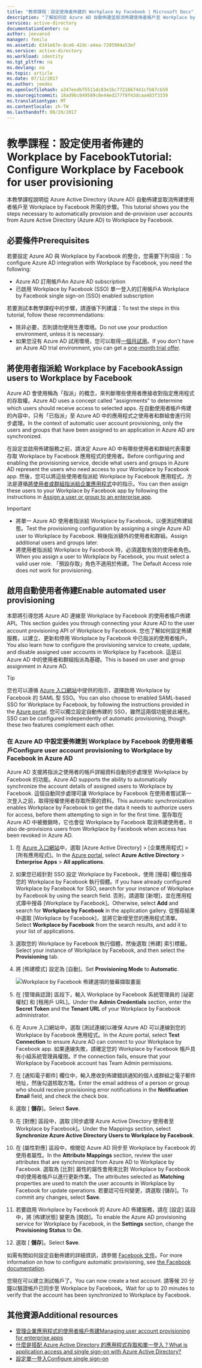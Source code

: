 ```yaml
---
title: "教學課程：設定使用者佈建的 Workplace by Facebook | Microsoft Docs"
description: "了解如何從 Azure AD 自動佈建並取消佈建使用者帳戶至 Workplace by Facebook。"
services: active-directory
documentationCenter: na
author: jeevansd
manager: femila
ms.assetid: 6341e67e-8ce6-42dc-a4ea-7295904a53ef
ms.service: active-directory
ms.workload: identity
ms.tgt_pltfrm: na
ms.devlang: na
ms.topic: article
ms.date: 07/12/2017
ms.author: jeedes
ms.openlocfilehash: a347eedbf5511dc83e1bc7721667441cfb87cb59
ms.sourcegitcommit: 18ad9bc049589c8e44ed277f8f43dcaa483f3339
ms.translationtype: MT
ms.contentlocale: zh-TW
ms.lasthandoff: 08/29/2017
---
```

# <a name="tutorial-configure-workplace-by-facebook-for-user-provisioning"></a><span data-ttu-id="0e934-103">教學課程：設定使用者佈建的 Workplace by Facebook</span><span class="sxs-lookup"><span data-stu-id="0e934-103">Tutorial: Configure Workplace by Facebook for user provisioning</span></span>

<span data-ttu-id="0e934-104">本教學課程說明從 Azure Active Directory (Azure AD) 自動佈建並取消佈建使用者帳戶至 Workplace by Facebook 所需的步驟。</span><span class="sxs-lookup"><span data-stu-id="0e934-104">This tutorial shows you the steps necessary to automatically provision and de-provision user accounts from Azure Active Directory (Azure AD) to Workplace by Facebook.</span></span>

## <a name="prerequisites"></a><span data-ttu-id="0e934-105">必要條件</span><span class="sxs-lookup"><span data-stu-id="0e934-105">Prerequisites</span></span>

<span data-ttu-id="0e934-106">若要設定 Azure AD 與 Workplace by Facebook 的整合，您需要下列項目：</span><span class="sxs-lookup"><span data-stu-id="0e934-106">To configure Azure AD integration with Workplace by Facebook, you need the following:</span></span>

- <span data-ttu-id="0e934-107">Azure AD 訂用帳戶</span><span class="sxs-lookup"><span data-stu-id="0e934-107">An Azure AD subscription</span></span>
- <span data-ttu-id="0e934-108">已啟用 Workplace by Facebook (SSO) 單一登入的訂用帳戶</span><span class="sxs-lookup"><span data-stu-id="0e934-108">A Workplace by Facebook single sign-on (SSO) enabled subscription</span></span>

<span data-ttu-id="0e934-109">若要測試本教學課程中的步驟，請遵循下列建議：</span><span class="sxs-lookup"><span data-stu-id="0e934-109">To test the steps in this tutorial, follow these recommendations:</span></span>

- <span data-ttu-id="0e934-110">除非必要，否則請勿使用生產環境。</span><span class="sxs-lookup"><span data-stu-id="0e934-110">Do not use your production environment, unless it is necessary.</span></span>
- <span data-ttu-id="0e934-111">如果您沒有 Azure AD 試用環境，您可以取得[一個月試用](https://azure.microsoft.com/pricing/free-trial/)。</span><span class="sxs-lookup"><span data-stu-id="0e934-111">If you don't have an Azure AD trial environment, you can get a [one-month trial offer](https://azure.microsoft.com/pricing/free-trial/).</span></span>

## <a name="assign-users-to-workplace-by-facebook"></a><span data-ttu-id="0e934-112">將使用者指派給 Workplace by Facebook</span><span class="sxs-lookup"><span data-stu-id="0e934-112">Assign users to Workplace by Facebook</span></span>

<span data-ttu-id="0e934-113">Azure AD 會使用稱為「指派」的概念，來判斷哪些使用者應接收對指定應用程式的存取權。</span><span class="sxs-lookup"><span data-stu-id="0e934-113">Azure AD uses a concept called "assignments" to determine which users should receive access to selected apps.</span></span> <span data-ttu-id="0e934-114">在自動使用者帳戶佈建的內容中，只有「已指派」至 Azure AD 中的應用程式之使用者和群組會進行同步處理。</span><span class="sxs-lookup"><span data-stu-id="0e934-114">In the context of automatic user account provisioning, only the users and groups that have been assigned to an application in Azure AD are synchronized.</span></span>

<span data-ttu-id="0e934-115">在設定並啟用佈建服務之前，請決定 Azure AD 中有哪些使用者和群組代表需要存取 Workplace by Facebook 應用程式的使用者。</span><span class="sxs-lookup"><span data-stu-id="0e934-115">Before configuring and enabling the provisioning service, decide what users and groups in Azure AD represent the users who need access to your Workplace by Facebook app.</span></span> <span data-ttu-id="0e934-116">然後，您可以將這些使用者指派給 Workplace by Facebook 應用程式，方法是遵循[將使用者或群組指派給企業應用程式](https://docs.microsoft.com/azure/active-directory/active-directory-coreapps-assign-user-azure-portal)中的指示。</span><span class="sxs-lookup"><span data-stu-id="0e934-116">You can then assign these users to your Workplace by Facebook app by following the instructions in [Assign a user or group to an enterprise app](https://docs.microsoft.com/azure/active-directory/active-directory-coreapps-assign-user-azure-portal).</span></span>

>[!IMPORTANT]
>*   <span data-ttu-id="0e934-117">將單一 Azure AD 使用者指派給 Workplace by Facebook，以便測試佈建組態。</span><span class="sxs-lookup"><span data-stu-id="0e934-117">Test the provisioning configuration by assigning a single Azure AD user to Workplace by Facebook.</span></span> <span data-ttu-id="0e934-118">稍後指派額外的使用者和群組。</span><span class="sxs-lookup"><span data-stu-id="0e934-118">Assign additional users and groups later.</span></span>
>*   <span data-ttu-id="0e934-119">將使用者指派給 Workplace by Facebook 時，必須選取有效的使用者角色。</span><span class="sxs-lookup"><span data-stu-id="0e934-119">When you assign a user to Workplace by Facebook, you must select a valid user role.</span></span> <span data-ttu-id="0e934-120">「預設存取」角色不適用於佈建。</span><span class="sxs-lookup"><span data-stu-id="0e934-120">The Default Access role does not work for provisioning.</span></span>

## <a name="enable-automated-user-provisioning"></a><span data-ttu-id="0e934-121">啟用自動使用者佈建</span><span class="sxs-lookup"><span data-stu-id="0e934-121">Enable automated user provisioning</span></span>

<span data-ttu-id="0e934-122">本節將引導您將 Azure AD 連線至 Workplace by Facebook 的使用者帳戶佈建 API。</span><span class="sxs-lookup"><span data-stu-id="0e934-122">This section guides you through connecting your Azure AD to the user account provisioning API of Workplace by Facebook.</span></span> <span data-ttu-id="0e934-123">您也了解如何設定佈建服務，以建立、更新和停用 Workplace by Facebook 中已指派的使用者帳戶。</span><span class="sxs-lookup"><span data-stu-id="0e934-123">You also learn how to configure the provisioning service to create, update, and disable assigned user accounts in Workplace by Facebook.</span></span> <span data-ttu-id="0e934-124">這是以 Azure AD 中的使用者和群組指派為基礎。</span><span class="sxs-lookup"><span data-stu-id="0e934-124">This is based on user and group assignment in Azure AD.</span></span>

>[!Tip]
><span data-ttu-id="0e934-125">您也可以遵循 [Azure 入口網站](https://portal.azure.com)中提供的指示，選擇啟用 Workplace by Facebook 的 SAML 型 SSO。</span><span class="sxs-lookup"><span data-stu-id="0e934-125">You can also choose to enabled SAML-based SSO for Workplace by Facebook, by following the instructions provided in the [Azure portal](https://portal.azure.com).</span></span> <span data-ttu-id="0e934-126">您可以獨立設定自動佈建的 SSO，雖然這兩個功能彼此補充。</span><span class="sxs-lookup"><span data-stu-id="0e934-126">SSO can be configured independently of automatic provisioning, though these two features complement each other.</span></span>

### <a name="configure-user-account-provisioning-to-workplace-by-facebook-in-azure-ad"></a><span data-ttu-id="0e934-127">在 Azure AD 中設定要佈建到 Workplace by Facebook 的使用者帳戶</span><span class="sxs-lookup"><span data-stu-id="0e934-127">Configure user account provisioning to Workplace by Facebook in Azure AD</span></span>

<span data-ttu-id="0e934-128">Azure AD 支援將指派之使用者的帳戶詳細資料自動同步處理至 Workplace by Facebook 的功能。</span><span class="sxs-lookup"><span data-stu-id="0e934-128">Azure AD supports the ability to automatically synchronize the account details of assigned users to Workplace by Facebook.</span></span> <span data-ttu-id="0e934-129">這個自動同步處理可讓 Workplace by Facebook 在使用者嘗試第一次登入之前，取得授權使用者存取所需的資料。</span><span class="sxs-lookup"><span data-stu-id="0e934-129">This automatic synchronization enables Workplace by Facebook to get the data it needs to authorize users for access, before them attempting to sign in for the first time.</span></span> <span data-ttu-id="0e934-130">當存取在 Azure AD 中被撤銷時，它也會從 Workplace by Facebook 取消佈建使用者。</span><span class="sxs-lookup"><span data-stu-id="0e934-130">It also de-provisions users from Workplace by Facebook when access has been revoked in Azure AD.</span></span>

1. <span data-ttu-id="0e934-131">在 [Azure 入口網站](https://portal.azure.com)中，選取 [Azure Active Directory] > [企業應用程式] > [所有應用程式]。</span><span class="sxs-lookup"><span data-stu-id="0e934-131">In the [Azure portal](https://portal.azure.com), select **Azure Active Directory** > **Enterprise Apps** > **All applications**.</span></span>

2. <span data-ttu-id="0e934-132">如果您已經針對 SSO 設定 Workplace by Facebook，使用 [搜尋] 欄位搜尋您的 Workplace by Facebook 執行個體。</span><span class="sxs-lookup"><span data-stu-id="0e934-132">If you have already configured Workplace by Facebook for SSO, search for your instance of Workplace by Facebook by using the search field.</span></span> <span data-ttu-id="0e934-133">否則，請選取 [新增]，並在應用程式庫中搜尋 [Workplace by Facebook]。</span><span class="sxs-lookup"><span data-stu-id="0e934-133">Otherwise, select **Add** and search for **Workplace by Facebook** in the application gallery.</span></span> <span data-ttu-id="0e934-134">從搜尋結果中選取 [Workplace by Facebook]，並將它新增至您的應用程式清單。</span><span class="sxs-lookup"><span data-stu-id="0e934-134">Select **Workplace by Facebook** from the search results, and add it to your list of applications.</span></span>

3. <span data-ttu-id="0e934-135">選取您的 Workplace by Facebook 執行個體，然後選取 [佈建] 索引標籤。</span><span class="sxs-lookup"><span data-stu-id="0e934-135">Select your instance of Workplace by Facebook, and then select the **Provisioning** tab.</span></span>

4. <span data-ttu-id="0e934-136">將 [佈建模式] 設定為 [自動]。</span><span class="sxs-lookup"><span data-stu-id="0e934-136">Set **Provisioning Mode** to **Automatic**.</span></span> 

    ![Workplace by Facebook 佈建選項的螢幕擷取畫面](./media/active-directory-saas-facebook-at-work-provisioning-tutorial/provisioning.png)

5. <span data-ttu-id="0e934-138">在 [管理員認證] 區段下，輸入 Workplace by Facebook 系統管理員的 [祕密權杖] 和 [租用戶 URL]。</span><span class="sxs-lookup"><span data-stu-id="0e934-138">Under the **Admin Credentials** section, enter the **Secret Token** and the **Tenant URL** of your Workplace by Facebook administrator.</span></span>

6. <span data-ttu-id="0e934-139">在 Azure 入口網站中，選取 [測試連線]以確保 Azure AD 可以連線到您的 Workplace by Facebook 應用程式。</span><span class="sxs-lookup"><span data-stu-id="0e934-139">In the Azure portal, select **Test Connection** to ensure Azure AD can connect to your Workplace by Facebook app.</span></span> <span data-ttu-id="0e934-140">如果連線失敗，請確定您的 Workplace by Facebook 帳戶具有小組系統管理員權限。</span><span class="sxs-lookup"><span data-stu-id="0e934-140">If the connection fails, ensure that your Workplace by Facebook account has Team Admin permissions.</span></span>

7. <span data-ttu-id="0e934-141">在 [通知電子郵件] 欄位中，輸入應收到佈建錯誤通知的個人或群組之電子郵件地址，然後勾選核取方塊。</span><span class="sxs-lookup"><span data-stu-id="0e934-141">Enter the email address of a person or group who should receive provisioning error notifications in the **Notification Email** field, and check the check box.</span></span>

8. <span data-ttu-id="0e934-142">選取 [ **儲存**]。</span><span class="sxs-lookup"><span data-stu-id="0e934-142">Select **Save**.</span></span>

9. <span data-ttu-id="0e934-143">在 [對應] 區段中，選取 [同步處理 Azure Active Directory 使用者至 Workplace by Facebook]。</span><span class="sxs-lookup"><span data-stu-id="0e934-143">Under the Mappings section, select **Synchronize Azure Active Directory Users to Workplace by Facebook**.</span></span>

10. <span data-ttu-id="0e934-144">在 [屬性對應] 區段中，檢閱從 Azure AD 同步至 Workplace by Facebook 的使用者屬性。</span><span class="sxs-lookup"><span data-stu-id="0e934-144">In the **Attribute Mappings** section, review the user attributes that are synchronized from Azure AD to Workplace by Facebook.</span></span> <span data-ttu-id="0e934-145">選取為 [比對] 屬性的屬性會用來比對 Workplace by Facebook 中的使用者帳戶以進行更新作業。</span><span class="sxs-lookup"><span data-stu-id="0e934-145">The attributes selected as **Matching** properties are used to match the user accounts in Workplace by Facebook for update operations.</span></span> <span data-ttu-id="0e934-146">若要認可任何變更，請選取 [儲存]。</span><span class="sxs-lookup"><span data-stu-id="0e934-146">To commit any changes, select **Save**.</span></span>

11. <span data-ttu-id="0e934-147">若要啟用 Workplace by Facebook 的 Azure AD 佈建服務，請在 [設定] 區段中，將 [佈建狀態] 變更為 [開啟]。</span><span class="sxs-lookup"><span data-stu-id="0e934-147">To enable the Azure AD provisioning service for Workplace by Facebook, in the **Settings** section, change the **Provisioning Status** to **On**.</span></span>

12. <span data-ttu-id="0e934-148">選取 [ **儲存**]。</span><span class="sxs-lookup"><span data-stu-id="0e934-148">Select **Save**.</span></span>

<span data-ttu-id="0e934-149">如需有關如何設定自動佈建的詳細資訊，請參閱 [Facebook 文件](https://developers.facebook.com/docs/facebook-at-work/provisioning/cloud-providers)。</span><span class="sxs-lookup"><span data-stu-id="0e934-149">For more information on how to configure automatic provisioning, see [the Facebook documentation](https://developers.facebook.com/docs/facebook-at-work/provisioning/cloud-providers).</span></span>

<span data-ttu-id="0e934-150">您現在可以建立測試帳戶了。</span><span class="sxs-lookup"><span data-stu-id="0e934-150">You can now create a test account.</span></span> <span data-ttu-id="0e934-151">請等候 20 分鐘以驗證帳戶已同步至 Workplace by Facebook。</span><span class="sxs-lookup"><span data-stu-id="0e934-151">Wait for up to 20 minutes to verify that the account has been synchronized to Workplace by Facebook.</span></span>

## <a name="additional-resources"></a><span data-ttu-id="0e934-152">其他資源</span><span class="sxs-lookup"><span data-stu-id="0e934-152">Additional resources</span></span>

* [<span data-ttu-id="0e934-153">管理企業應用程式的使用者帳戶佈建</span><span class="sxs-lookup"><span data-stu-id="0e934-153">Managing user account provisioning for enterprise apps</span></span>](active-directory-saas-tutorial-list.md)
* [<span data-ttu-id="0e934-154">什麼是搭配 Azure Active Directory 的應用程式存取和單一登入？</span><span class="sxs-lookup"><span data-stu-id="0e934-154">What is application access and single sign-on with Azure Active Directory?</span></span>](active-directory-appssoaccess-whatis.md)
* [<span data-ttu-id="0e934-155">設定單一登入</span><span class="sxs-lookup"><span data-stu-id="0e934-155">Configure single sign-on</span></span>](active-directory-saas-facebook-at-work-tutorial.md)

